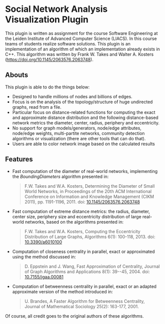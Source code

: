 # Social Network Analysis Visualization Plugin

This plugin is written as assignment for the course Software Engineering at the Leiden Institute of Advanced Computer Science (LIACS). In this course teams of students realize software solutions.
This plugin is an implementation of an algorithm of which an implementation already exists in C++. This algorithm was written by  Frank W. Takes and Walter A. Kosters (https://doi.org/10.1145/2063576.2063748). 


## Abouts

This plugin is able to do the things below: 
- Designed to handle millions of nodes and billions of edges.
- Focus is on the analysis of the topology/structure of huge undirected graphs, read from a file.
- Particular focus on distance-related functions for computing the exact and approximate distance distribution and the following distance-based network metrics the diameter, center, radius, periphery and eccentricity. 
- No support for graph models/generators, node/edge attributes, node/edge weights, multi-partite networks, community detection algorithms or visualization (there are other tools that can do that).
- Users are able to color network image based on the calculated results

## Features

* Fast computation of the diameter of real-world networks, implementing the *BoundingDiameters* algorithm presented in:

  > F.W. Takes and W.A. Kosters, Determining the Diameter of Small World Networks, in Proceedings of the 20th ACM International Conference on Information and Knowledge Management (CIKM 2011), pp. 1191-1196, 2011. doi: [10.1145/2063576.2063748](http://dx.doi.org/10.1145/2063576.2063748)
  
* Fast computation of extreme distance metrics: the radius, diameter, center size, periphery size and eccentricity distribution of large real-world networks, based on the algorithms presented in:
 
  > F.W. Takes and W.A. Kosters, Computing the Eccentricity Distribution of Large Graphs, Algorithms 6(1): 100-118, 2013. doi: [10.3390/a6010100](http://dx.doi.org/10.3390/a6010100)

* Computation of closeness centrality in parallel, exact or approximated using the method discussed in:

  > D. Eppstein and J. Wang, Fast Approximation of Centrality, Journal of Graph Algorithms and Applications 8(1): 39--45, 2004. doi: [10.7155/jgaa.00081](http://dx.doi.org/10.7155/jgaa.00081)

* Computation of betweenness centrality in parallel, exact or an adapted approximate version of the method introduced in:

  > U. Brandes, A Faster Algorithm for Betweenness Centrality, Journal of Mathematical Sociology 25(2): 163-177, 2001.

Of course, all credit goes to the original authors of these algorithms. 